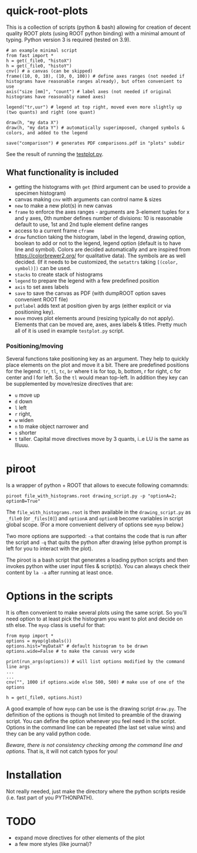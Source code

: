 # quick-root-plots

This is a collection of scripts (python & bash) allowing for creation of decent quality ROOT plots (using ROOT python binding) with a minimal amount of typing.
Python version 3 is required (tested on 3.9).

```
# an example minimal script
from fast import *
h = get(_file0, "histoX")
h = get(_file0, "histoY")
cnv() # a canvas (can be skipped)
frame((10, 0, 10), (10, 0, 100)) # define axes ranges (not needed if histograms have reasonable ranges already), but often convenient to use
axis("size [mm]", "count") # label axes (not needed if original histograms have reasonably named axes)

legend("tr,uur") # legend at top right, moved even more slightly up (two quants) and right (one quant)

draw(h, "my data X")
draw(h, "my data Y") # automatically superimposed, changed symbols & colors, and added to the legend

save("comparison") # generates PDF comparisons.pdf in "plots" subdir
```
See the result of running the [testplot.py](https://github.com/tboldagh/quick-root-plots/blob/main/figures/testplot.pdf).

## What functionality is included
* getting the histograms with `get` (third argument can be used to provide a specimen histogram)
* canvas making `cnv`  with arguments can control name & sizes
* `new` to make a new plot(s) in new canvas
* `frame` to enforce the axes ranges - arguments are 3-element tuples for x and y axes, 0th number defines number of divisions: 10 is reasonable default to use, 1st and 2nd tuple element define ranges
* access to a current frame `cframe`
* `draw` function taking the histogram, label in the legend, drawing option, boolean to add or not to the legend, legend option (default is to have line and symbol). 
    Colors are decided automatically and are inspired from https://colorbrewer2.org/ for qualitative data). The symbols are as well decided. (If it needs to be customized, the `setattrs` taking `[(color, symbol)])` can be used.
* `stacks` to create stack of histograms
* `legend` to prepare the legend with a few predefined position 
* `axis` to set axes labels
* `save` to save the canvas as PDF (with dumpROOT option saves convenient ROOT file)
* `putlabel` adds text at position given by args (either explicit or via positioning key).
* `move` moves plot elements around (resizing typically do not apply). Elements that can be moved are, axes, axes labels & titles.
Pretty much all of it is used in example `testplot.py` script.

### Positioning/moving
Several functions take positioning key as an argument. They help to quickly place elements on the plot and move it a bit.
There are predefined positions for the legend:
`tr`, `tl`, `tc`, `br` where t is for top, b, bottom, r for right, c for center and l for left. So the `tl` would mean top-left.
In addition they key can be supplemented by move/resize directives that are:
* `u` move up
* `d` down
* `l` left 
* `r` right, 
* `w` widen 
* `n` to make object narrower and 
* `s` shorter
* `t` taller. 
Capital move directives move by 3 quants, i..e LU is the same as llluuu.
# piroot 
Is a wrapper of python + ROOT that allows to execute following comamnds:
```
piroot file_with_histograms.root drawing_script.py -p "optionA=2; optionB=True"
```
The `file_with_histograms.root` is then available in the `drawing_script.py` as `_file0` (or `_files[0]`)
and `optionA` and `optionB` become variables in script global scope.
(For a more convenient delivery of options see `myop` below.)

Two more options are supported: `-a` that contains the code that is run after the script and `-q` that quits the python after drawing (else python prompt is left for you to interact with the plot).

The piroot is a bash script that generates a loading python scripts and then invokes python withe user input files & script(s).
You can always check their content by `la -a` after running at least once. 


# Options in the scripts
It is often convenient to make several plots using the same script. So you'll need option to at least pick the histogram you want to plot and decide on sth else.
The `myop` class is useful for that:
```
from myop import *
options = myop(globals())
options.hist="myDataX" # default histogram to be drawn
options.wide=False # to make the canvas very wide

print(run_args(options)) # will list options modified by the command line args
...
...
cnv("", 1000 if options.wide else 500, 500) # make use of one of the options

h = get(_file0, options.hist)

``` 

A good example of how `myop` can be use is the drawing script `draw.py`.
The definition of the options is though not limited to preamble of the drawing script. You can define the option whenever you feel need in the script.
Options in the command line can be repeated (the last set value wins) and they can be any valid python code.

*Beware, there is not consistency checking among the command line and options.*
That is, it will not catch typos for you!





# Installation
Not really needed, just make the directory where the python scripts reside (i.e. fast part of you PYTHONPATH).

# TODO
* expand move directives for other elements of the plot
* a few more styles (like journal)?
